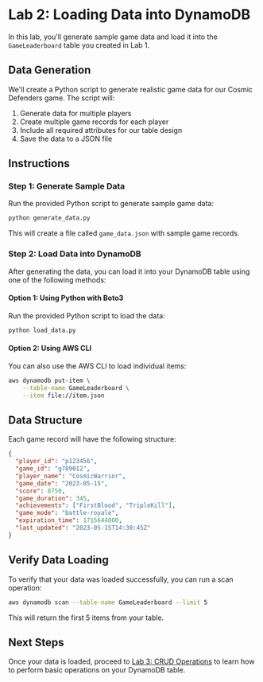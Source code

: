 # Lab 2: Loading Data into DynamoDB

In this lab, you'll generate sample game data and load it into the `GameLeaderboard` table you created in Lab 1.

## Data Generation

We'll create a Python script to generate realistic game data for our Cosmic Defenders game. The script will:

1. Generate data for multiple players
2. Create multiple game records for each player
3. Include all required attributes for our table design
4. Save the data to a JSON file

## Instructions

### Step 1: Generate Sample Data

Run the provided Python script to generate sample game data:

```bash
python generate_data.py
```

This will create a file called `game_data.json` with sample game records.

### Step 2: Load Data into DynamoDB

After generating the data, you can load it into your DynamoDB table using one of the following methods:

#### Option 1: Using Python with Boto3

Run the provided Python script to load the data:

```bash
python load_data.py
```

#### Option 2: Using AWS CLI

You can also use the AWS CLI to load individual items:

```bash
aws dynamodb put-item \
    --table-name GameLeaderboard \
    --item file://item.json
```

## Data Structure

Each game record will have the following structure:

```json
{
  "player_id": "p123456",
  "game_id": "g789012",
  "player_name": "CosmicWarrior",
  "game_date": "2023-05-15",
  "score": 8750,
  "game_duration": 345,
  "achievements": ["FirstBlood", "TripleKill"],
  "game_mode": "battle-royale",
  "expiration_time": 1715644800,
  "last_updated": "2023-05-15T14:30:45Z"
}
```

## Verify Data Loading

To verify that your data was loaded successfully, you can run a scan operation:

```bash
aws dynamodb scan --table-name GameLeaderboard --limit 5
```

This will return the first 5 items from your table.

## Next Steps

Once your data is loaded, proceed to [Lab 3: CRUD Operations](../03-crud-operations/) to learn how to perform basic operations on your DynamoDB table.